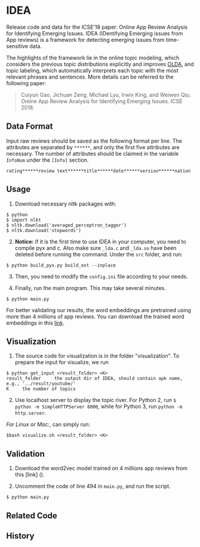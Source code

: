 # IDEA
Release code and data for the ICSE'18 paper: Online App Review Analysis for Identifying Emerging Issues. IDEA (IDentifying Emerging issues from App reviews) is a framework for detecting emerging issues from time-sensitive data.

The highlights of the framework lie in the online topic modeling, which considers the previous topic distributions explicitly and improves [OLDA](http://ieeexplore.ieee.org/document/4781095/), and topic labeling, which automatically interprets each topic with the most relevant phrases and sentences. More details can be referred to the following paper:

> Cuiyun Gao, Jichuan Zeng, Michael Lyu, Irwin King, and Weiwen Qiu. Online App Review Analysis for Identifying Emerging Issues. ICSE 2018.


## Data Format
Input raw reviews should be saved as the following format per line. The attributes are separated by `******`, and only the first five attributes are necessary. The number of attributes should be claimed in the variable `InfoNum` under the `[Info]` section.

```
rating******review text******title******date******version******nation
```

## Usage
1. Download necessary nltk packages with:

```
$ python
$ import nlkt
$ nltk.download('averaged_perceptron_tagger')
$ nltk.download('stopwords')
```

2. **Notice:** If it is the first time to use IDEA in your computer, you need to compile pyx and c. Also make sure `_lda.c` and `_lda.so` have been deleted before running the command. Under the `src` folder, and run:

```
$ python build_pyx.py build_ext --inplace
```

3. Then, you need to modify the `config.ini` file according to your needs.

4. Finally, run the main program. This may take several minutes.

```
$ python main.py
```

For better validating our results, the word embeddings are pretrained using more than 4 millions of app reviews. You can download the trained word embeddings in this [link](https://github.com/ReMine-Lab/word-embedding-review).

## Visualization
1. The source code for visualization is in the folder "visualization". To prepare the input for visualize, we run

```
$ python get_input <result_folder> <K>
result_folder     the output dir of IDEA, should contain apk name, e.g., '../result/youtube/'
K     the number of topics
```

2. Use localhost server to display the topic river. For Python 2, run `$ python -m SimpleHTTPServer 8000`, while for Python 3, run `python -m http.server`.

*For Linux or Mac:*, can simply run:

```
$bash visualize.sh <result_folder> <K>
```

## Validation
1. Download the word2vec model trained on 4 millions app reviews from this [link] ().

2. Uncomment the code of line 494 in `main.py`, and run the script.

```
$ python main.py
```

## Related Code


## History